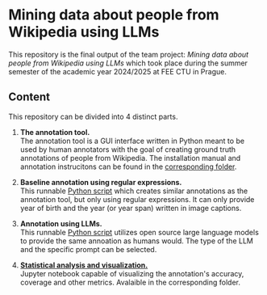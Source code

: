 # Mining data about people from Wikipedia using LLMs
This repository is the final output of the team project: <em> Mining data about people from Wikipedia using LLMs </em> which took place during the summer semester of the academic year 2024/2025 at FEE CTU in Prague.

## Content
This repository can be divided into 4 distinct parts. <br>
1) <strong> The annotation tool. </strong> <br>
The annotation tool is a GUI interface written in Python meant to be used by human annotators with the goal of creating ground truth annotations of people from Wikipedia. The installation manual and annotation instrucitons can be found in the [corresponding folder](annotation_tool).

2) <strong> Baseline annotation using regular expressions. </strong> <br>
This runnable [Python script](regex_annotation) which creates similar annotations as the annotation tool, but only using regular expressions. It can only provide year of birth and the year (or year span) written in image captions.

3) <strong> Annotation using LLMs. </strong> <br>
This runnable [Python script](LLM_annotation) utilizes open source large language models to provide the same annoation as humans would. The type of the LLM and the specific prompt can be selected.

4) <strong> [Statistical analysis and visualization.]() </strong> <br>
Jupyter notebook capable of visualizing the annotation's accuracy, coverage and other metrics. Avalaible in the corresponding folder.